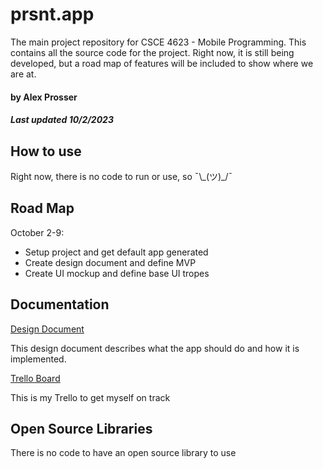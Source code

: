 # prsnt.app

The main project repository for CSCE 4623 - Mobile Programming. This contains all the source code for the project. Right now, it is still being developed, but a road map of features will be included to show where we are at.

#### by Alex Prosser
##### Last updated 10/2/2023

## How to use

Right now, there is no code to run or use, so ¯\\\_(ツ)\_/¯

## Road Map

October 2-9:
- Setup project and get default app generated
- Create design document and define MVP
- Create UI mockup and define base UI tropes 

## Documentation

[Design Document](https://uark-my.sharepoint.com/:w:/g/personal/alprosse_uark_edu/EQiZ6SR_oSNEvpNmSqCJ1VMBZuiFM1qXzywkOpAEHO1HFw?e=CRdIln)

This design document describes what the app should do and how it is implemented.

[Trello Board](https://trello.com/b/VvQwO3NR/prsntapp-trello)

This is my Trello to get myself on track

## Open Source Libraries

There is no code to have an open source library to use